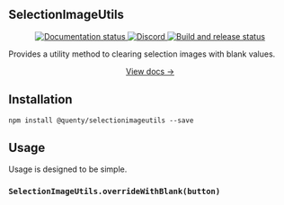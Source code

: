 ## SelectionImageUtils
<div align="center">
  <a href="http://quenty.github.io/NevermoreEngine/">
    <img src="https://github.com/Quenty/NevermoreEngine/actions/workflows/docs.yml/badge.svg" alt="Documentation status" />
  </a>
  <a href="https://discord.gg/mhtGUS8">
    <img src="https://img.shields.io/discord/385151591524597761?color=5865F2&label=discord&logo=discord&logoColor=white" alt="Discord" />
  </a>
  <a href="https://github.com/Quenty/NevermoreEngine/actions">
    <img src="https://github.com/Quenty/NevermoreEngine/actions/workflows/build.yml/badge.svg" alt="Build and release status" />
  </a>
</div>

Provides a utility method to clearing selection images with blank values.

<div align="center"><a href="https://quenty.github.io/NevermoreEngine/api/SelectionImageUtils">View docs →</a></div>

## Installation
```
npm install @quenty/selectionimageutils --save
```

## Usage
Usage is designed to be simple.

### `SelectionImageUtils.overrideWithBlank(button)`

